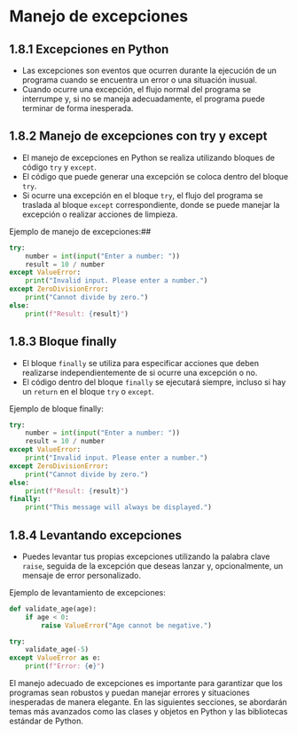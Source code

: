 # Manejo de excepciones

## 1.8.1 Excepciones en Python
- Las excepciones son eventos que ocurren durante la ejecución de un programa cuando se encuentra un error o una situación inusual.
- Cuando ocurre una excepción, el flujo normal del programa se interrumpe y, si no se maneja adecuadamente, el programa puede terminar de forma inesperada.

## 1.8.2 Manejo de excepciones con try y except
- El manejo de excepciones en Python se realiza utilizando bloques de código `try` y `except`.
- El código que puede generar una excepción se coloca dentro del bloque `try`.
- Si ocurre una excepción en el bloque `try`, el flujo del programa se traslada al bloque `except` correspondiente, donde se puede manejar la excepción o realizar acciones de limpieza.

Ejemplo de manejo de excepciones:## 

```python
try:
    number = int(input("Enter a number: "))
    result = 10 / number
except ValueError:
    print("Invalid input. Please enter a number.")
except ZeroDivisionError:
    print("Cannot divide by zero.")
else:
    print(f"Result: {result}")
```

## 1.8.3 Bloque finally
- El bloque `finally` se utiliza para especificar acciones que deben realizarse independientemente de si ocurre una excepción o no.
- El código dentro del bloque `finally` se ejecutará siempre, incluso si hay un `return` en el bloque `try` o `except`.

Ejemplo de bloque finally:

```python
try:
    number = int(input("Enter a number: "))
    result = 10 / number
except ValueError:
    print("Invalid input. Please enter a number.")
except ZeroDivisionError:
    print("Cannot divide by zero.")
else:
    print(f"Result: {result}")
finally:
    print("This message will always be displayed.")
```

## 1.8.4 Levantando excepciones
- Puedes levantar tus propias excepciones utilizando la palabra clave `raise`, seguida de la excepción que deseas lanzar y, opcionalmente, un mensaje de error personalizado.

Ejemplo de levantamiento de excepciones:

```python
def validate_age(age):
    if age < 0:
        raise ValueError("Age cannot be negative.")

try:
    validate_age(-5)
except ValueError as e:
    print(f"Error: {e}")
```

El manejo adecuado de excepciones es importante para garantizar que los programas sean robustos y puedan manejar errores y situaciones inesperadas de manera elegante. En las siguientes secciones, se abordarán temas más avanzados como las clases y objetos en Python y las bibliotecas estándar de Python.